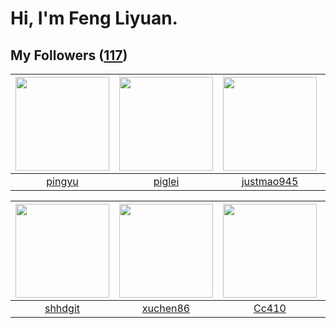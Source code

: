 # Hi, I'm Feng Liyuan.

## My Followers ([117](https://github.com/SunRunAway?tab=followers))

| <img src="https://avatars.githubusercontent.com/u/1907938?v=4" width="150" height="150" /> | <img src="https://avatars.githubusercontent.com/u/731266?v=4" width="150" height="150" /> | <img src="https://avatars.githubusercontent.com/u/619331?v=4" width="150" height="150" /> | <img src="https://avatars.githubusercontent.com/u/30543181?v=4" width="150" height="150" /> |
| :----------------------------------------------------------------------------------------: | :---------------------------------------------------------------------------------------: | :---------------------------------------------------------------------------------------: | :-----------------------------------------------------------------------------------------: |
|                             [pingyu](https://github.com/pingyu)                            |                            [piglei](https://github.com/piglei)                            |                        [justmao945](https://github.com/justmao945)                        |                         [LittleFall](https://github.com/LittleFall)                         |

| <img src="https://avatars.githubusercontent.com/u/11549583?v=4" width="150" height="150" /> | <img src="https://avatars.githubusercontent.com/u/39176987?v=4" width="150" height="150" /> | <img src="https://avatars.githubusercontent.com/u/37112567?v=4" width="150" height="150" /> | <img src="https://avatars.githubusercontent.com/u/14977542?v=4" width="150" height="150" /> |
| :-----------------------------------------------------------------------------------------: | :-----------------------------------------------------------------------------------------: | :-----------------------------------------------------------------------------------------: | :-----------------------------------------------------------------------------------------: |
|                            [shhdgit](https://github.com/shhdgit)                            |                           [xuchen86](https://github.com/xuchen86)                           |                              [Cc410](https://github.com/Cc410)                              |                         [EurusEurus](https://github.com/EurusEurus)                         |